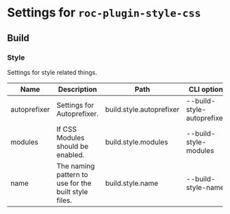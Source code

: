# Settings for `roc-plugin-style-css`

## Build

### Style
Settings for style related things.

| Name         | Description                                          | Path                     | CLI option                 | Default                           | Type      | Required |
| ------------ | ---------------------------------------------------- | ------------------------ | -------------------------- | --------------------------------- | --------- | -------- |
| autoprefixer | Settings for Autoprefixer.                           | build.style.autoprefixer | --build-style-autoprefixer | `[{"browsers":"last 2 version"}]` | `[{}]`    | No       |
| modules      | If CSS Modules should be enabled.                    | build.style.modules      | --build-style-modules      | `true`                            | `Boolean` | No       |
| name         | The naming pattern to use for the built style files. | build.style.name         | --build-style-name         | `"[name].[hash].css"`             | `Unknown` | No       |
